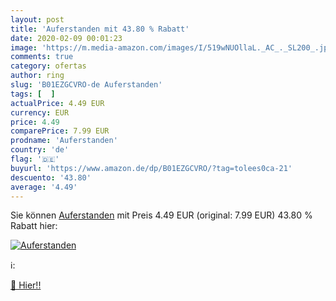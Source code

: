```yaml
---
layout: post
title: 'Auferstanden mit 43.80 % Rabatt'
date: 2020-02-09 00:01:23
image: 'https://m.media-amazon.com/images/I/519wNUOllaL._AC_._SL200_.jpg'
comments: true
category: ofertas
author: ring
slug: 'B01EZGCVRO-de Auferstanden'
tags: [  ]
actualPrice: 4.49 EUR
currency: EUR
price: 4.49
comparePrice: 7.99 EUR
prodname: 'Auferstanden'
country: 'de'
flag: '🇩🇪'
buyurl: 'https://www.amazon.de/dp/B01EZGCVRO/?tag=tolees0ca-21'
descuento: '43.80'
average: '4.49'
---
```


Sie können [Auferstanden](https://www.amazon.de/dp/B01EZGCVRO/?tag=tolees0ca-21) mit Preis 4.49 EUR (original: 7.99 EUR) 43.80 % Rabatt hier:

[![Auferstanden](https://m.media-amazon.com/images/I/519wNUOllaL._AC_._SL200_.jpg)](https://www.amazon.de/dp/B01EZGCVRO/?tag=tolees0ca-21)

ℹ️:


[🛒 Hier!!](https://www.amazon.de/dp/B01EZGCVRO/?tag=tolees0ca-21)
